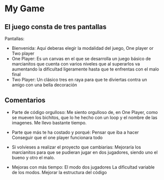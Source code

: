 My Game
==========

El juego consta de tres pantallas
--------------------
Pantallas:
+ Bienvenida: Aquí deberas elegir la modalidad del juego, One player or Two player
+ One Player: Es un canvas en el que se desarrolla un juego básico de marcianitos que cuenta con varios niveles que al superarlos va aumentando la dificultad ligeramente hasta que te enfrentas con el malo final
+ Two Player: Un clásico tres en raya para que te diviertas contra un amigo con una bella decoración 


Comentarios
--------------------
+ Parte de código orgulloso:
Me siento orgulloso de, en One Player, como se mueven los bichitos, que lo he hecho con un loop y el nombre de las imagenes. Me llevo bastante tiempo.


+ Parte que más te ha costado y porqué:
Pensar que iba a hacer
Conseguir que el one player funcionara todo

+ Si volvieses a realizar el proyecto que cambiarias:
Mejoraría los marcianitos para que se pudieran jugar en dos jugadores, siendo uno el bueno y otro el malo.

+ Mejoras con más tiempo:
El modo dos jugadores
La dificultad variable de los modos.
Mejorar la estructura del código
